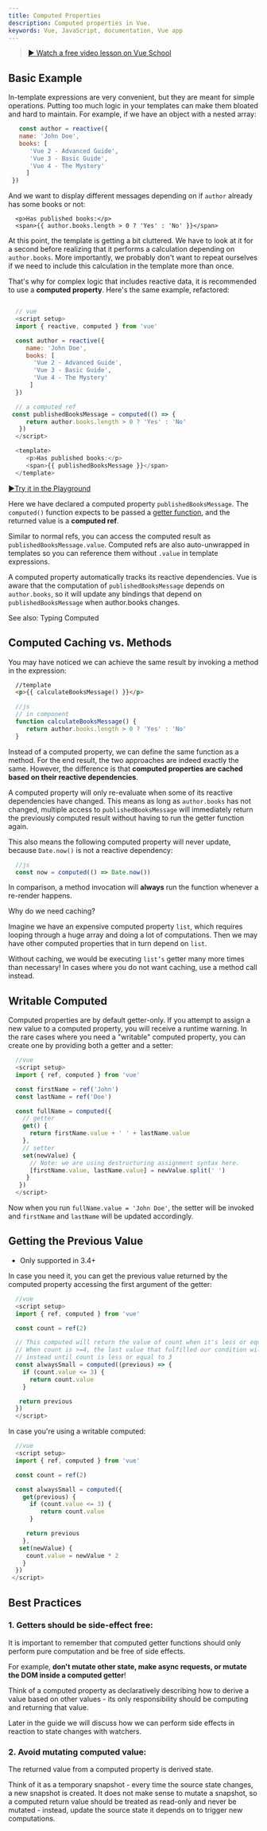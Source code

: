 ```yaml
---
title: Computed Properties
description: Computed properties in Vue.
keywords: Vue, JavaScript, documentation, Vue app
---
```



  > [▶ Watch a free video lesson on Vue School](https://vueschool.io/lessons/vue-fundamentals-capi-computed-properties-in-vue-with-the-composition-api?friend=vuejs") 

  ## Basic Example​
  
  
  In-template expressions are very convenient, but they are meant for simple operations. Putting too much logic in your templates can make them bloated and hard to maintain. For example, if we have an object with a nested array:
  
  ``` javascript 
     const author = reactive({
     name: 'John Doe',
     books: [
        'Vue 2 - Advanced Guide',
        'Vue 3 - Basic Guide',
        'Vue 4 - The Mystery'
       ]
   })

  ```

  And we want to display different messages depending on if `author` already has some books or not:

  ``` template
    <p>Has published books:</p>
    <span>{{ author.books.length > 0 ? 'Yes' : 'No' }}</span>
  ```

  At this point, the template is getting a bit cluttered. We have to look at it for a second before realizing that it performs a calculation depending on `author.books`. More importantly, we probably don't want to repeat ourselves if we need to include this calculation in the template more than once.

  That's why for complex logic that includes reactive data, it is recommended to use a **computed property**. Here's the same example, refactored:

  ``` javascript

    // vue
    <script setup>
    import { reactive, computed } from 'vue'

    const author = reactive({
       name: 'John Doe',
       books: [
         'Vue 2 - Advanced Guide',
         'Vue 3 - Basic Guide',
         'Vue 4 - The Mystery'
        ]
    })

    // a computed ref
   const publishedBooksMessage = computed(() => {
       return author.books.length > 0 ? 'Yes' : 'No'
     })
    </script>

    <template>
       <p>Has published books:</p>
       <span>{{ publishedBooksMessage }}</span>
    </template>
  ```

  <div><a href="https://play.vuejs.org/#eNp1kE9Lw0AQxb/KI5dtoTainkoaaREUoZ5EEONhm0ybYLO77J9CCfnuzta0vdjbzr6Zeb95XbIwZroPlMySzJW2MR6OfDB5oZrWaOvRwZIsfbOnCUrdmuCpQo+N1S0ET4pCFarUynnI4GttMT9PjLpCAUq2NIN41bXCkyYxiZ9rrX/cDF/xDYiPQLjDDRbVXqqSHZ5DUw2tg3zP8lK6pvxHe2DtvSasDs6TPTAT8F2ofhzh0hTygm5pc+I1Yb1rXE3VMsKsyDm5JcY/9Y5GY8xzHI+wnIpVw4nTI/10R2rra+S4xSPEJzkBvvNNs310ztK/RDlLLjy1Zic9cQVkJn+R7gIwxJGlMXiWnZEq77orhH3Pq2NH9DjvTfpfSBSbmA==" style="addcolortext"> ▶Try it in the Playground</a></div>


  Here we have declared a computed property `publishedBooksMessage`. The `computed()` function expects to be passed a <a href="https://developer.mozilla.org/en-US/docs/Web/JavaScript/Reference/Functions/get#description" class="addcolortext"> getter function</a>, and the returned value is a **computed ref**.
  
 Similar to normal refs, you can access the computed result as `publishedBooksMessage.value`. Computed refs are also auto-unwrapped in templates so you can reference them without `.value` in template expressions.

  A computed property automatically tracks its reactive dependencies. Vue is aware that the computation of `publishedBooksMessage` depends on `author.books`, so it will update any bindings that depend on `publishedBooksMessage` when author.books changes.

  See also: Typing Computed 
  

  ## Computed Caching vs. Methods​

  You may have noticed we can achieve the same result by invoking a method in the expression:

  ``` html
    //template
    <p>{{ calculateBooksMessage() }}</p>

  ```
  ``` javascript
    //js
    // in component
    function calculateBooksMessage() {
       return author.books.length > 0 ? 'Yes' : 'No'
    }
  ```

  Instead of a computed property, we can define the same function as a method. For the end result, the two approaches are indeed exactly the same. However, the difference is that **computed properties are cached based on their reactive dependencies**. 


  A computed property will only re-evaluate when some of its reactive dependencies have changed. This means as long as `author.books` has not changed, multiple access to `publishedBooksMessage` will immediately return the previously computed result without having to run the getter function again.

  This also means the following computed property will never update, because `Date.now()` is not a reactive dependency:

  ``` javascript
    //js
    const now = computed(() => Date.now())
  ```

  In comparison, a method invocation will **always** run the function whenever a re-render happens.
  
  Why do we need caching?

 Imagine we have an expensive computed property `list`, which requires looping through a huge array and doing a lot of computations. Then we may have other computed properties that in turn depend on `list`. 
 
 Without caching, we would be executing `list’s` getter many more times than necessary!
 In cases where you do not want caching, use a method call instead.
  
  ## Writable Computed​
  
  Computed properties are by default getter-only. If you attempt to assign a new value to a computed property, you will receive a runtime warning. In the rare cases where you need a "writable" computed property, you can create one by providing both a getter and a setter:

  ``` javascript
    //vue
    <script setup>
    import { ref, computed } from 'vue'

    const firstName = ref('John')
    const lastName = ref('Doe')

    const fullName = computed({
      // getter
      get() {
        return firstName.value + ' ' + lastName.value
      },
      // setter
      set(newValue) {
        // Note: we are using destructuring assignment syntax here.
        [firstName.value, lastName.value] = newValue.split(' ')
       }
     })
    </script>
  ```

  Now when you run `fullName.value = 'John Doe'`, the setter will be invoked and `firstName` and `lastName` will be updated accordingly.

  ## Getting the Previous Value​
  
  - Only supported in 3.4+
  
  In case you need it, you can get the previous value returned by the computed property accessing the first argument of the getter:

  ``` javascript
    //vue
    <script setup>
    import { ref, computed } from 'vue'

    const count = ref(2)

    // This computed will return the value of count when it's less or equal to 3.
    // When count is >=4, the last value that fulfilled our condition will be returned
    // instead until count is less or equal to 3
    const alwaysSmall = computed((previous) => {
      if (count.value <= 3) {
        return count.value
      }

     return previous
    })
    </script>
  ```

  In case you're using a writable computed:

  ``` javascript
    //vue
    <script setup>
    import { ref, computed } from 'vue'

    const count = ref(2)

    const alwaysSmall = computed({
      get(previous) {
        if (count.value <= 3) {
           return count.value
        }

       return previous
      },
     set(newValue) {
       count.value = newValue * 2
      }
    })
   </script>
  ```
  ## Best Practices

  
  ### 1. Getters should be side-effect free:​
 
  It is important to remember that computed getter functions should only perform pure computation and be free of side effects.
  
  For example, **don't mutate other state, make async requests, or mutate the DOM inside a computed getter**! 
 
  Think of a computed property as declaratively describing how to derive a value based on other values - its only responsibility should be computing and returning that value. 
 
  Later in the guide we will discuss how we can perform side effects in reaction to state changes with watchers.

  ### 2. Avoid mutating computed value:
 
  The returned value from a computed property is derived state.
  
  Think of it as a temporary snapshot - every time the source state changes, a new snapshot is created. It does not make sense to mutate a snapshot, so a computed return value should be treated as read-only and never be mutated - instead, update the source state it depends on to trigger new computations.


  
